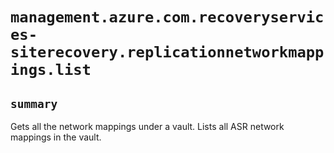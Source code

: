 # `management.azure.com.recoveryservices-siterecovery.replicationnetworkmappings.list`

## `summary`
Gets all the network mappings under a vault. Lists all ASR network mappings in the vault.


